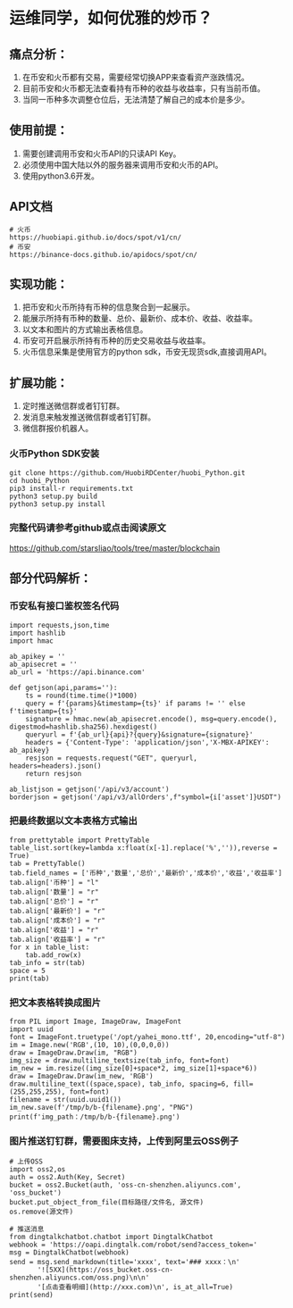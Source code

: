 # 运维同学，如何优雅的炒币？

## 痛点分析：
1. 在币安和火币都有交易，需要经常切换APP来查看资产涨跌情况。
2. 目前币安和火币都无法查看持有币种的收益与收益率，只有当前币值。
3. 当同一币种多次调整仓位后，无法清楚了解自己的成本价是多少。

## 使用前提：
1. 需要创建调用币安和火币API的只读API Key。
2. 必须使用中国大陆以外的服务器来调用币安和火币的API。
3. 使用python3.6开发。

## API文档
```
# 火币
https://huobiapi.github.io/docs/spot/v1/cn/
# 币安
https://binance-docs.github.io/apidocs/spot/cn/
```

## 实现功能：
1. 把币安和火币所持有币种的信息聚合到一起展示。
2. 能展示所持有币种的数量、总价、最新价、成本价、收益、收益率。
3. 以文本和图片的方式输出表格信息。
4. 币安可开启展示所持有币种的历史交易收益与收益率。
5. 火币信息采集是使用官方的python sdk，币安无现货sdk,直接调用API。

## 扩展功能：
1. 定时推送微信群或者钉钉群。
2. 发消息来触发推送微信群或者钉钉群。
3. 微信群报价机器人。

### 火币Python SDK安装
```
git clone https://github.com/HuobiRDCenter/huobi_Python.git
cd huobi_Python
pip3 install-r requirements.txt
python3 setup.py build
python3 setup.py install
```

### 完整代码请参考github或点击阅读原文
https://github.com/starsliao/tools/tree/master/blockchain


## 部分代码解析：

### 币安私有接口鉴权签名代码
```
import requests,json,time
import hashlib
import hmac

ab_apikey = ''
ab_apisecret = ''
ab_url = 'https://api.binance.com'

def getjson(api,params=''):
    ts = round(time.time()*1000)
    query = f'{params}&timestamp={ts}' if params != '' else f'timestamp={ts}'
    signature = hmac.new(ab_apisecret.encode(), msg=query.encode(), digestmod=hashlib.sha256).hexdigest()
    queryurl = f'{ab_url}{api}?{query}&signature={signature}'
    headers = {'Content-Type': 'application/json','X-MBX-APIKEY': ab_apikey}
    resjson = requests.request("GET", queryurl, headers=headers).json()
    return resjson

ab_listjson = getjson('/api/v3/account')
borderjson = getjson('/api/v3/allOrders',f"symbol={i['asset']}USDT")
```

### 把最终数据以文本表格方式输出
```
from prettytable import PrettyTable
table_list.sort(key=lambda x:float(x[-1].replace('%','')),reverse = True)
tab = PrettyTable()
tab.field_names = ['币种','数量','总价','最新价','成本价','收益','收益率']
tab.align['币种'] = "l"
tab.align['数量'] = "r"
tab.align['总价'] = "r"
tab.align['最新价'] = "r"
tab.align['成本价'] = "r"
tab.align['收益'] = "r"
tab.align['收益率'] = "r"
for x in table_list:
    tab.add_row(x)
tab_info = str(tab)
space = 5
print(tab)
```

### 把文本表格转换成图片
```
from PIL import Image, ImageDraw, ImageFont
import uuid
font = ImageFont.truetype('/opt/yahei_mono.ttf', 20,encoding="utf-8")
im = Image.new('RGB',(10, 10),(0,0,0,0))
draw = ImageDraw.Draw(im, "RGB")
img_size = draw.multiline_textsize(tab_info, font=font)
im_new = im.resize((img_size[0]+space*2, img_size[1]+space*6))
draw = ImageDraw.Draw(im_new, 'RGB')
draw.multiline_text((space,space), tab_info, spacing=6, fill=(255,255,255), font=font)
filename = str(uuid.uuid1())
im_new.save(f'/tmp/b/b-{filename}.png', "PNG")
print(f'img_path：/tmp/b/b-{filename}.png')
```

### 图片推送钉钉群，需要图床支持，上传到阿里云OSS例子
```
# 上传OSS
import oss2,os
auth = oss2.Auth(Key, Secret)
bucket = oss2.Bucket(auth, 'oss-cn-shenzhen.aliyuncs.com', 'oss_bucket')
bucket.put_object_from_file(目标路径/文件名, 源文件)
os.remove(源文件)

# 推送消息
from dingtalkchatbot.chatbot import DingtalkChatbot
webhook = 'https://oapi.dingtalk.com/robot/send?access_token='
msg = DingtalkChatbot(webhook)
send = msg.send_markdown(title='xxxx', text='### xxxx：\n'
       '![5XX](https://oss_bucket.oss-cn-shenzhen.aliyuncs.com/oss.png)\n\n'
       '[点击查看明细](http://xxx.com)\n', is_at_all=True)
print(send)
```
